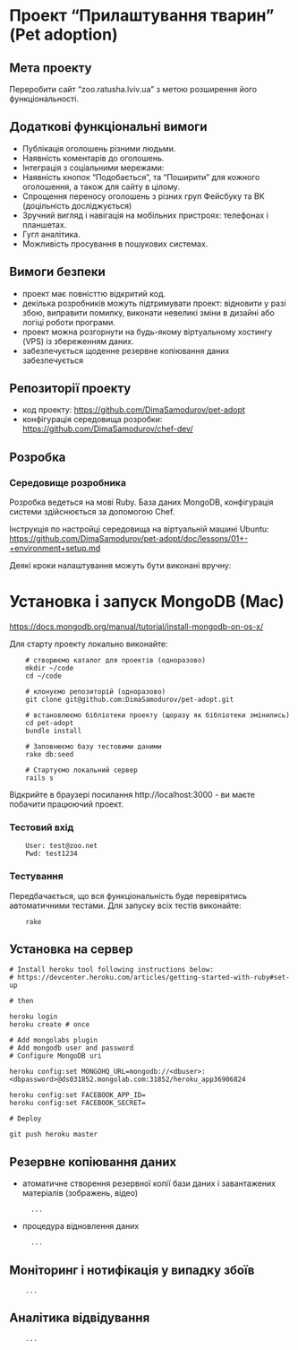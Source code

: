 # Проект “Прилаштування тварин”  (Pet adoption)

## Мета проекту

Переробити сайт “zoo.ratusha.lviv.ua” з метою розширення його функціональності.

## Додаткові функціональні вимоги

- Публікація оголошень різними людьми.
- Наявність коментарів до оголошень.
- Інтеграція з соціальними мережами:
- Наявність кнопок “Подобається”, та “Поширити” для кожного оголошення, а також для сайту в цілому.
- Спрощення переносу оголошень з різних груп Фейсбуку та ВК (доцільність досліджується)
- Зручний вигляд і навігація на мобільних пристроях: телефонах і планшетах.
- Гугл аналітика.
- Можливість просування в пошукових системах.

## Вимоги безпеки

- проект має повністтю відкритий код.
- декілька розробників можуть підтримувати проект: відновити у разі збою, виправити помилку, виконати невеликі зміни в дизайні або логіці роботи програми.
- проект можна розгорнути на будь-якому віртуальному хостингу (VPS) із збереженням даних.
- забезпечується щоденне резервне копіювання даних
  забезпечується

## Репозиторії проекту

- код проекту: https://github.com/DimaSamodurov/pet-adopt
- конфігурація середовища розробки: https://github.com/DimaSamodurov/chef-dev/

## Розробка

### Середовище розробника

Розробка ведеться на мові Ruby. База даних MongoDB, конфігурація системи здійснюється за допомогою Chef.

Інструкція по настройці середовища на віртуальній машині Ubuntu:
https://github.com/DimaSamodurov/pet-adopt/doc/lessons/01+-+environment+setup.md

Деякі кроки налаштування можуть бути виконані вручну:

# Установка і запуск MongoDB (Mac)

https://docs.mongodb.org/manual/tutorial/install-mongodb-on-os-x/


Для старту проекту локально виконайте:

        # створюємо каталог для проектів (одноразово)
        mkdir ~/code
        cd ~/code

        # клонуємо репозиторій (одноразово)
        git clone git@github.com:DimaSamodurov/pet-adopt.git

        # встановлюємо бібліотеки проекту (щоразу як бібліотеки змінились)
        cd pet-adopt
        bundle install

        # Заповнюємо базу тестовими даними
        rake db:seed

        # Стартуємо локальний сервер
        rails s

Відкрийте в браузері посилання http://localhost:3000 - ви маєте побачити працюючий проект.

### Тестовий вхід

        User: test@zoo.net
        Pwd: test1234

### Тестування

Передбачається, що вся функціональність буде перевірятись автоматичними тестами.
Для запуску всіх тестів виконайте:

        rake

## Установка на сервер

    # Install heroku tool following instructions below:
    # https://devcenter.heroku.com/articles/getting-started-with-ruby#set-up
    
    # then 
    
    heroku login
    heroku create # once
    
    # Add mongolabs plugin
    # Add mongodb user and password
    # Configure MongoDB uri
    
    heroku config:set MONGOHQ_URL=mongodb://<dbuser>:<dbpassword>@ds031852.mongolab.com:31852/heroku_app36906824
    
    heroku config:set FACEBOOK_APP_ID=
    heroku config:set FACEBOOK_SECRET=

    # Deploy

    git push heroku master

## Резервне копіювання даних

- атоматичне створення резервної копії бази даних і завантажених матеріалів (зображень, відео)

        ...

- процедура відновлення даних

        ...

## Моніторинг і нотифікація у випадку збоїв

        ...

## Аналітика відвідування

        ...

